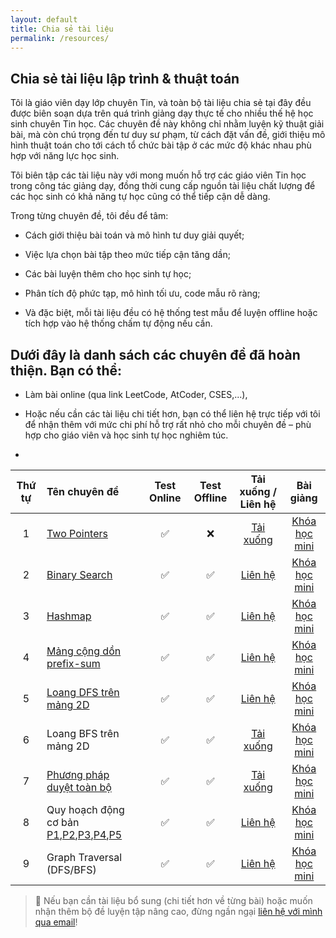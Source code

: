```yaml
---
layout: default
title: Chia sẻ tài liệu
permalink: /resources/
---
```


## Chia sẻ tài liệu lập trình & thuật toán

Tôi là giáo viên dạy lớp chuyên Tin, và toàn bộ tài liệu chia sẻ tại đây đều được biên soạn dựa trên quá trình giảng dạy thực tế cho nhiều thế hệ học sinh chuyên Tin học. Các chuyên đề này không chỉ nhằm luyện kỹ thuật giải bài, mà còn chú trọng đến tư duy sư phạm, từ cách đặt vấn đề, giới thiệu mô hình thuật toán cho tới cách tổ chức bài tập ở các mức độ khác nhau phù hợp với năng lực học sinh.

Tôi biên tập các tài liệu này với mong muốn hỗ trợ các giáo viên Tin học trong công tác giảng dạy, đồng thời cung cấp nguồn tài liệu chất lượng để các học sinh có khả năng tự học cũng có thể tiếp cận dễ dàng.

Trong từng chuyên đề, tôi đều để tâm:

- Cách giới thiệu bài toán và mô hình tư duy giải quyết;

- Việc lựa chọn bài tập theo mức tiếp cận tăng dần;

- Các bài luyện thêm cho học sinh tự học;

- Phân tích độ phức tạp, mô hình tối ưu, code mẫu rõ ràng;

- Và đặc biệt, mỗi tài liệu đều có hệ thống test mẫu để luyện offline hoặc tích hợp vào hệ thống chấm tự động nếu cần.

## Dưới đây là danh sách các chuyên đề đã hoàn thiện. Bạn có thể:

- Làm bài online (qua link LeetCode, AtCoder, CSES,...),

- Hoặc nếu cần các tài liệu chi tiết hơn, bạn có thể liên hệ trực tiếp với tôi để nhận thêm với mức chi phí hỗ trợ rất nhỏ cho mỗi chuyên đề – phù hợp cho giáo viên và học sinh tự học nghiêm túc.
- 

| Thứ tự | Tên chuyên đề                  | Test Online | Test Offline | Tải xuống / Liên hệ | Bài giảng |
|:------:|:--------------------------------|:-----------:|:------------:|:-------------------:|:-------------------:|
| 1      | [Two Pointers](https://habelle.github.io/2025-04-26-two-pointers-ki-thuat-hai-con-tro/)                    | ✅ | ❌ | [Tải xuống](https://habelle.github.io/resources/2005-27-04-chuyen-de-hai-con-tro-two-pointers-full.pdf) | [Khóa học mini](#) |
| 2      | [Binary Search](https://habelle.github.io/2025-04-27-chuyen-de-tim-kiem-nhi-phan-binary_search/)                   | ✅ | ✅ | [Liên hệ](mailto:ha.hoangthi@gmail.com) | [Khóa học mini](#) |
| 3      | [Hashmap](https://habelle.github.io/2025-04-27-chuyen-de-ctdl-hashmap-va-bai-tap/)                   | ✅ | ✅ | [Liên hệ](mailto:ha.hoangthi@gmail.com) | [Khóa học mini](#) |
| 4      | [Mảng cộng dồn prefix-sum](https://habelle.github.io/2025-04-27-chuyen-de-mang-cong-don-prefix-sum/)                   | ✅ | ✅ | [Liên hệ](mailto:ha.hoangthi@gmail.com) | [Khóa học mini](#) |
| 5      | [Loang DFS trên mảng 2D](https://habelle.github.io/2025-04-28-loang-dfs-2d-array/)                   | ✅ | ✅ | [Liên hệ](mailto:ha.hoangthi@gmail.com) | [Khóa học mini](#) |
| 6      | Loang BFS trên mảng 2D                   | ✅ | ✅ | [Tải xuống](https://habelle.github.io/tailieu/2025-04-28-duyet-bfs-tren-mang-2d.pdf) | [Khóa học mini](#) |
| 7      | [Phương pháp duyệt toàn bộ](https://habelle.github.io/2025-04-29-chuyen-de-duyet/)                  | ✅ | ✅ | [Tải xuống](#) | [Khóa học mini](#) |
| 8      | Quy hoạch động cơ bản [P1](https://habelle.github.io/2025-04-27-chuyen-de-qhd-p1/),[P2](https://habelle.github.io/2025-04-27-chuyen-de-qhd-p2/),[P3](https://habelle.github.io/2025-04-27-chuyen-de-qhd-p3/),[P4](https://habelle.github.io/2025-04-27-chuyen-de-qhd-p4/),[P5](https://habelle.github.io/2025-04-27-chuyen-de-qhd-p5/) | ✅ | ✅ | [Liên hệ](mailto:ha.hoangthi@gmail.com) | [Khóa học mini](#) |
| 9      | Graph Traversal (DFS/BFS)        | ✅ | ✅ | [Liên hệ](mailto:ha.hoangthi@gmail.com) | [Khóa học mini](#) |






> 📩 Nếu bạn cần tài liệu bổ sung (chi tiết hơn về từng bài) hoặc muốn nhận thêm bộ đề luyện tập nâng cao, đừng ngần ngại [liên hệ với mình qua email](mailto:ha.hoangthi@gmail.com)!
